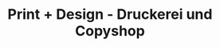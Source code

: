 ---
title: "Print + Design - Druckerei und Copyshop"
url: /koblenz/print-design-druckerei-und-copyshop/
shop: Kopieren
---